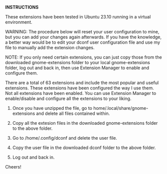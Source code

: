 

**INSTRUCTIONS**


These extensions have been tested in Ubuntu 23.10 running in a virtual environment.


WARNING: The procedure below will reset your user configuration to mine, but you can add your changes again afterwards. If you have the knowledge, a better way would be to edit your dconf user configuration file and use my file to manually add the extension changes.


NOTE: If you only need certain extensions, you can just copy those from the downloaded gnome-extensions folder to your local gnome-extensions folder, log out and back in, then use Extension Manager to enable and configure them.


There are a total of 63 extensions and include the most popular and useful extensions. These extensions have been configured the way I use them. Not all extensions have been enabled. You can use Extension Manager to enable/disable and configure all the extensions to your liking.



1. Once you have unzipped the file, go to home/.local/share/gnome-extensions and delete all files contained within.

2. Copy all the extesion files in the downloaded gnome-extensions folder to the above folder.

3. Go to /home/.config/dconf and delete the user file.

4. Copy the user file in the downloaded dconf folder to the above folder.

5. Log out and back in.



Cheers! 
